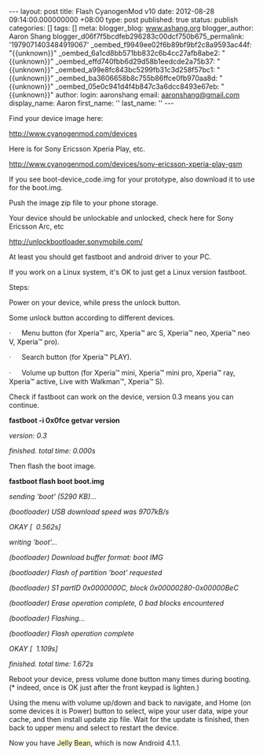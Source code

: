 --- layout: post title: Flash CyanogenMod v10 date: 2012-08-28 09:14:00.000000000 +08:00 type: post published: true status: publish categories: \[\] tags: \[\] meta: blogger\_blog: www.ashang.org blogger\_author: Aaron Shang blogger\_d06f7f5bcdfeb296283c00dcf750b675\_permalink: '1979071403484919067' \_oembed\_f9949ee02f6b89bf9bf2c8a9593ac44f: "{{unknown}}" \_oembed\_6a1cd8bb571bb832c6b4cc27afb8abe2: "{{unknown}}" \_oembed\_effd740fbb6d29d58b1eedcde2a75b37: "{{unknown}}" \_oembed\_a99e8fc843bc5299fb31c3d258f57bc1: "{{unknown}}" \_oembed\_ba3606658b8c755b86ffce0fb970aa8d: "{{unknown}}" \_oembed\_05e0c941d4f4b847c3a6dcc8493e67eb: "{{unknown}}" author: login: aaronshang email: aaronshang@gmail.com display\_name: Aaron first\_name: '' last\_name: '' ---

Find your device image here:

<http://www.cyanogenmod.com/devices>

Here is for Sony Ericsson Xperia Play, etc.

<http://www.cyanogenmod.com/devices/sony-ericsson-xperia-play-gsm>

If you see boot-device\_code.img for your prototype, also download it to use for the boot.img.

Push the image zip file to your phone storage.

Your device should be unlockable and unlocked, check here for Sony Ericsson Arc, etc

<http://unlockbootloader.sonymobile.com/>

At least you should get fastboot and android driver to your PC.

If you work on a Linux system, it's OK to just get a Linux version fastboot.

Steps:

Power on your device, while press the unlock button.

Some unlock button according to different devices.

<span style="font-family:Symbol;">·<span style="font-family:'Times New Roman';font-size:7pt;">         </span></span>Menu button (for Xperia™ arc, Xperia™ arc S, Xperia™ neo, Xperia™ neo V, Xperia™ pro).

<span style="font-family:Symbol;">·<span style="font-family:'Times New Roman';font-size:7pt;">         </span></span>Search button (for Xperia™ PLAY).

<span style="font-family:Symbol;">·<span style="font-family:'Times New Roman';font-size:7pt;">         </span></span>Volume up button (for Xperia™ mini, Xperia™ mini pro, Xperia™ ray, Xperia™ active, Live with Walkman™, Xperia™ S).

Check if fastboot can work on the device, version 0.3 means you can continue.

**fastboot -i 0x0fce getvar version**

*version: 0.3*

*finished. total time: 0.000s*

Then flash the boot image.

**fastboot flash boot boot.img**

*sending 'boot' (5290 KB)...*

*(bootloader) USB download speed was 9707kB/s*

*OKAY \[  0.562s\]*

*writing 'boot'...*

*(bootloader) Download buffer format: boot IMG*

*(bootloader) Flash of partition 'boot' requested*

*(bootloader) S1 partID 0x0000000C, block 0x00000280-0x00000BeC*

*(bootloader) Erase operation complete, 0 bad blocks encountered*

*(bootloader) Flashing...*

*(bootloader) Flash operation complete*

*OKAY \[  1.109s\]*

*finished. total time: 1.672s*

Reboot your device, press volume done button many times during booting. (\* indeed, once is OK just after the front keypad is lighten.)

Using the menu with volume up/down and back to navigate, and Home (on some devices it is Power) button to select, wipe your user data, wipe your cache, and then install update zip file. Wait for the update is finished, then back to upper menu and select to restart the device.

Now you have <span class="il" style="background-color:#ffffcc;">Jelly</span> <span class="il" style="background-color:#ffffcc;">Bean</span>, which is now Android 4.1.1.
